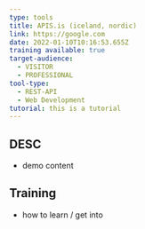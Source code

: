 ```yaml
---
type: tools
title: APIS.is (iceland, nordic)
link: https://google.com
date: 2022-01-10T10:16:53.655Z
training available: true
target-audience:
  - VISITOR
  - PROFESSIONAL
tool-type:
  - REST-API
  - Web Development
tutorial: this is a tutorial
---
```

## DESC
- demo content

## Training
- how to learn / get into